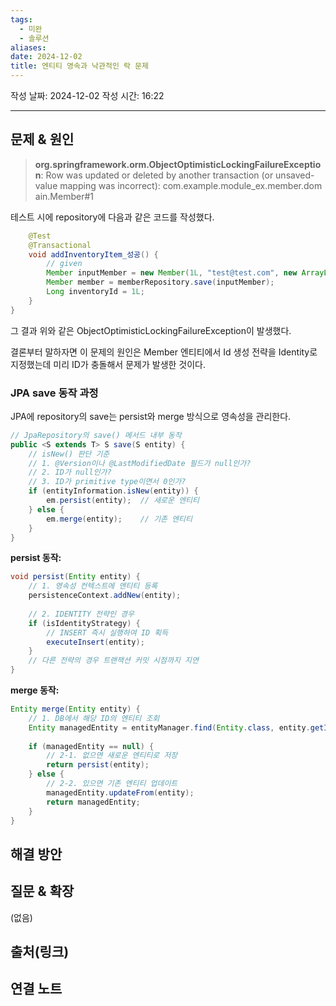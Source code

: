 ```yaml
---
tags:
  - 미완
  - 솔루션
aliases: 
date: 2024-12-02
title: 엔티티 영속과 낙관적인 락 문제
---
```

작성 날짜: 2024-12-02
작성 시간: 16:22


----

## 문제 & 원인

>**org.springframework.orm.ObjectOptimisticLockingFailureException**: Row was updated or deleted by another transaction (or unsaved-value mapping was incorrect): com.example.module_ex.member.domain.Member#1

테스트 시에 repository에 다음과 같은 코드를 작성했다.

```java
    @Test
    @Transactional
    void addInventoryItem_성공() {
        // given
        Member inputMember = new Member(1L, "test@test.com", new ArrayList<>());
        Member member = memberRepository.save(inputMember);
        Long inventoryId = 1L;
    }
}
```

그 결과 위와 같은 ObjectOptimisticLockingFailureException이 발생했다.

결론부터 말하자면 이 문제의 원인은 Member 엔티티에서 Id 생성 전략을 Identity로 지정했는데 미리 ID가 충돌해서 문제가 발생한 것이다. 

### JPA save 동작 과정

JPA에 repository의 save는 persist와 merge 방식으로 영속성을 관리한다.

```java
// JpaRepository의 save() 메서드 내부 동작
public <S extends T> S save(S entity) {
    // isNew() 판단 기준
    // 1. @Version이나 @LastModifiedDate 필드가 null인가?
    // 2. ID가 null인가?
    // 3. ID가 primitive type이면서 0인가?
    if (entityInformation.isNew(entity)) {
        em.persist(entity);  // 새로운 엔티티
    } else {
        em.merge(entity);    // 기존 엔티티
    }
}
```

**persist 동작:**

```java
void persist(Entity entity) {
    // 1. 영속성 컨텍스트에 엔티티 등록
    persistenceContext.addNew(entity);
    
    // 2. IDENTITY 전략인 경우
    if (isIdentityStrategy) {
        // INSERT 즉시 실행하여 ID 획득
        executeInsert(entity);
    }
    // 다른 전략의 경우 트랜잭션 커밋 시점까지 지연
}
```

**merge 동작:**

```java
Entity merge(Entity entity) {
    // 1. DB에서 해당 ID의 엔티티 조회
    Entity managedEntity = entityManager.find(Entity.class, entity.getId());
    
    if (managedEntity == null) {
        // 2-1. 없으면 새로운 엔티티로 저장
        return persist(entity);
    } else {
        // 2-2. 있으면 기존 엔티티 업데이트
        managedEntity.updateFrom(entity);
        return managedEntity;
    }
}
```

## 해결 방안


## 질문 & 확장

(없음)

## 출처(링크)


## 연결 노트
